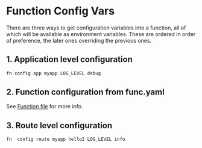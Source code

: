 # Function Config Vars

There are three ways to get configuration variables into a function, all of which will be available as environment variables.
These are ordered in order of preference, the later ones overriding the previous ones.

## 1. Application level configuration

```sh
fn config app myapp LOG_LEVEL debug
```

## 2. Function configuration from func.yaml

See [Function file](function-file.md) for more info.

## 3. Route level configuration

```sh
fn  config route myapp hello2 LOG_LEVEL info
```
